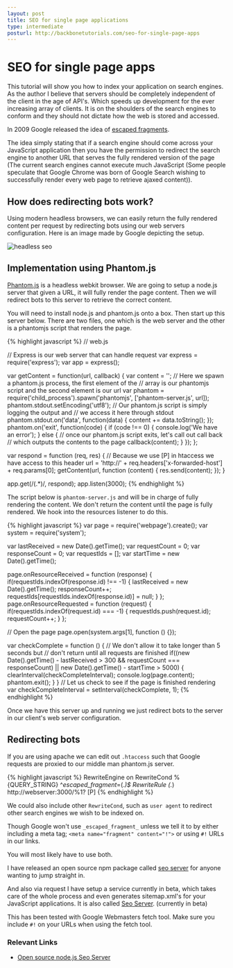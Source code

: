 ```yaml
---
layout: post
title: SEO for single page applications
type: intermediate
posturl: http://backbonetutorials.com/seo-for-single-page-apps
---
```


# SEO for single page apps

This tutorial will show you how to index your application on search engines.   As the author I believe that servers should be completely independent of the client in the age of API's.  Which speeds up development for the ever increasing array of clients.   It is on the shoulders of the search engines to conform and they should not dictate how the web is stored and accessed.

In 2009 Google released the idea of [escaped fragments](http://googlewebmastercentral.blogspot.com.au/2009/10/proposal-for-making-ajax-crawlable.html).   

The idea simply stating that if a search engine should come across your JavaScript application then you have the permission to redirect the search engine to another URL that serves the fully rendered version of the page (The current search engines cannot execute much JavaScript (Some people speculate that Google Chrome was born of Google Search wishing to successfully render every web page to retrieve ajaxed content)).

## How does redirecting bots work?

Using modern headless browsers, we can easily return the fully rendered content per request by redirecting bots using our web servers configuration.   Here is an image made by Google depicting the setup.

![headless seo](http://acris.googlecode.com/svn/wiki/images/seo_google_crawlability.png)

<div style='clear: both;'></div>

## Implementation using Phantom.js

[Phantom.js](http://phantomjs.org/) is a headless webkit browser.  We are going to setup a node.js server that given a URL, it will fully render the page content. Then we will redirect bots to this server to retrieve the correct content.

You will need to install node.js and phantom.js onto a box. Then start up this server below. There are two files, one which is the web server and the other is a phantomjs script that renders the page.

{% highlight javascript %}
// web.js

// Express is our web server that can handle request
var express = require('express');
var app = express();


var getContent = function(url, callback) {
  var content = '';
  // Here we spawn a phantom.js process, the first element of the 
  // array is our phantomjs script and the second element is our url 
  var phantom = require('child_process').spawn('phantomjs', ['phantom-server.js', url]);
  phantom.stdout.setEncoding('utf8');
  // Our phantom.js script is simply logging the output and
  // we access it here through stdout
  phantom.stdout.on('data', function(data) {
    content += data.toString();
  });
  phantom.on('exit', function(code) {
    if (code !== 0) {
      console.log('We have an error');
    } else {
      // once our phantom.js script exits, let's call out call back
      // which outputs the contents to the page
      callback(content);
    }
  });
};

var respond = function (req, res) {
  // Because we use [P] in htaccess we have access to this header
  url = 'http://' + req.headers['x-forwarded-host'] + req.params[0];
  getContent(url, function (content) {
    res.send(content);
  });
}

app.get(/(.*)/, respond);
app.listen(3000);
{% endhighlight %}

The script below is `phantom-server.js` and will be in charge of fully rendering the content. We don't return the content  until the page is fully rendered. We hook into the resources listener to do this.

{% highlight javascript %}
var page = require('webpage').create();
var system = require('system');

var lastReceived = new Date().getTime();
var requestCount = 0;
var responseCount = 0;
var requestIds = [];
var startTime = new Date().getTime();

page.onResourceReceived = function (response) {
    if(requestIds.indexOf(response.id) !== -1) {
        lastReceived = new Date().getTime();
        responseCount++;
        requestIds[requestIds.indexOf(response.id)] = null;
    }
};
page.onResourceRequested = function (request) {
    if(requestIds.indexOf(request.id) === -1) {
        requestIds.push(request.id);
        requestCount++;
    }
};

// Open the page
page.open(system.args[1], function () {});

var checkComplete = function () {
  // We don't allow it to take longer than 5 seconds but
  // don't return until all requests are finished
  if((new Date().getTime() - lastReceived > 300 && requestCount === responseCount) || new Date().getTime() - startTime > 5000)  {
    clearInterval(checkCompleteInterval);
    console.log(page.content);
    phantom.exit();
  }
}
// Let us check to see if the page is finished rendering
var checkCompleteInterval = setInterval(checkComplete, 1);
{% endhighlight %}

Once we have this server up and running we just redirect bots to the server in our client's web server configuration.

## Redirecting bots

If you are using apache we can edit out `.htaccess` such that Google requests are proxied to our middle man phantom.js server.

{% highlight javascript %}
RewriteEngine on
RewriteCond %{QUERY_STRING} ^_escaped_fragment_=(.*)$
RewriteRule (.*) http://webserver:3000/%1? [P]
{% endhighlight %}

We could also include other `RewriteCond`, such as `user agent` to redirect other search engines we wish to be indexed on.


Though Google won't use `_escaped_fragment_` unless we tell it to by either including a meta tag;
`<meta name="fragment" content="!">`
or
using `#!` URLs in our links.

You will most likely have to use both.

I have released an open source npm package called [seo server](http://seo.apiengine.io) for anyone wanting to jump straight in.

And also via request I have setup a service currently in beta, which takes care of the whole process and even generates sitemap.xml's for your JavaScript applications. It is also called [Seo Server](http://seoserver.apiengine.io). (currently in beta)

This has been tested with Google Webmasters fetch tool.  Make sure you include `#!` on your URLs when using the fetch tool.

### Relevant Links

* [Open source node.js Seo Server](http://seo.apiengine.io)
